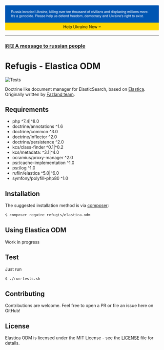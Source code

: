 [![Stand With Ukraine](https://raw.githubusercontent.com/vshymanskyy/StandWithUkraine/main/banner2-direct.svg)](https://vshymanskyy.github.io/StandWithUkraine)

---

### [🇷🇺 A message to russian people](/to-russian-people.md)

Refugis - Elastica ODM
======================
![Tests](https://github.com/refugis/elastica-odm/workflows/Tests/badge.svg)

Doctrine like document manager for ElasticSearch, based on [Elastica](https://www.github.com/ruflin/elastica).
Originally written by [Fazland team](https://www.github.com/fazland/elastica-odm).

Requirements
------------
- php ^7.4|^8.0
- doctrine/annotations ^1.6
- doctrine/common ^3.0
- doctrine/inflector ^2.0
- doctrine/persistence ^2.0
- kcs/class-finder ^0.1|^0.2
- kcs/metadata: ^3.1|^4.0
- ocramius/proxy-manager ^2.0
- psr/cache-implementation ^1.0
- psr/log ^1.0
- ruflin/elastica ^5.0|^6.0
- symfony/polyfill-php80 ^1.0

Installation
------------
The suggested installation method is via [composer](https://getcomposer.org/):

```sh
$ composer require refugis/elastica-odm
```

Using Elastica ODM
------------------

Work in progress

Test
----
Just run
```sh
$ ./run-tests.sh
```

Contributing
------------
Contributions are welcome. Feel free to open a PR or file an issue here on GitHub!

License
-------
Elastica ODM is licensed under the MIT License - see the [LICENSE](https://github.com/refugis/elastica-odm/blob/master/LICENSE) file for details.
